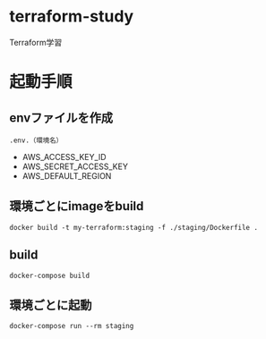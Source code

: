 # terraform-study
Terraform学習

# 起動手順
## envファイルを作成
`.env.（環境名）`
- AWS_ACCESS_KEY_ID
- AWS_SECRET_ACCESS_KEY
- AWS_DEFAULT_REGION

## 環境ごとにimageをbuild
```
docker build -t my-terraform:staging -f ./staging/Dockerfile .
```
## build
```
docker-compose build
```

## 環境ごとに起動
```
docker-compose run --rm staging
```